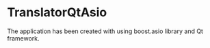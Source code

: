 # TranslatorQtAsio
The application has been created with using boost.asio library and Qt framework.
